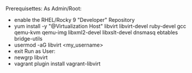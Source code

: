Prerequisettes:
As Admin/Root:
- enable the RHEL/Rocky 9 "Developer" Repository
- yum install -y "@Virtualization Host" libvirt libvirt-devel ruby-devel gcc qemu-kvm qemu-img libxml2-devel libxslt-devel dnsmasq ebtables bridge-utils
- usermod -aG libvirt <my_username>
- exit
Run as User:
- newgrp libvirt
- vagrant plugin install vagrant-libvirt
